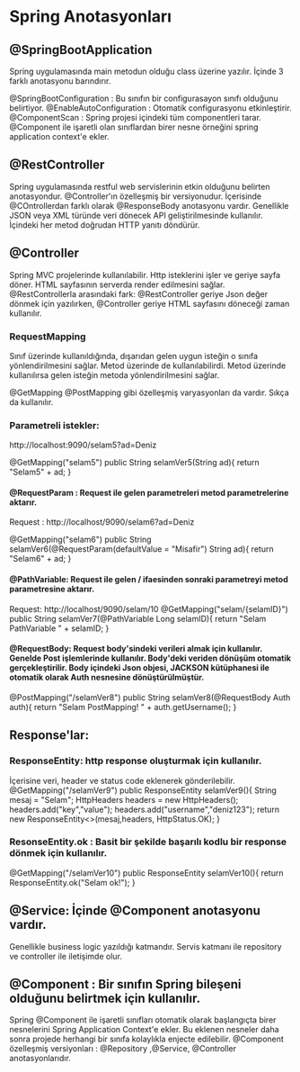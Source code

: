 # Spring Anotasyonları

## @SpringBootApplication

Spring uygulamasında main metodun olduğu class üzerine yazılır. İçinde 3 farklı anotasyonu barındırır.

@SpringBootConfiguration : Bu sınıfın bir configurasayon sınıfı olduğunu belirtiyor.
@EnableAutoConfiguration : Otomatik configurasyonu etkinleştirir.
@ComponentScan : Spring projesi içindeki tüm componentleri tarar. @Component ile işaretli olan sınıflardan birer nesne örneğini spring application context'e ekler.
## @RestController 
Spring uygulamasında restful web servislerinin etkin olduğunu belirten anotasyondur.
@Controller'ın özelleşmiş bir versiyonudur. İçerisinde @COntrollerdan farklı olarak @ResponseBody anotasyonu vardır.
Genellikle JSON veya XML türünde veri dönecek API geliştirilmesinde kullanılır.
İçindeki her metod doğrudan HTTP yanıtı döndürür.
## @Controller
Spring MVC projelerinde kullanılabilir. Http isteklerini işler ve geriye sayfa döner.
HTML sayfasının serverda render edilmesini sağlar. @RestControllerla arasındaki fark: @RestController geriye Json değer dönmek için yazılırken, @Controller geriye HTML sayfasını döneceği zaman kullanılır.

### RequestMapping
Sınıf üzerinde kullanıldığında, dışarıdan gelen uygun isteğin o sınıfa yönlendirilmesini sağlar.
Metod üzerinde de kullanılabilirdi. Metod üzerinde kullanılırsa gelen isteğin metoda yönlendirilmesini sağlar.

@GetMapping @PostMapping gibi özelleşmiş varyasyonları da vardır. Sıkça da kullanılır.

### Parametreli istekler:

http://localhost:9090/selam5?ad=Deniz

@GetMapping("selam5")
public String selamVer5(String ad){
return "Selam5" + ad;
}

#### @RequestParam : Request ile gelen parametreleri metod parametrelerine aktarır.
Request : http://localhost/9090/selam6?ad=Deniz

@GetMapping("selam6")
public String selamVer6(@RequestParam(defaultValue = "Misafir") String ad){
return "Selam6" + ad;
}

#### @PathVariable: Request ile gelen / ifaesinden sonraki parametreyi metod parametresine aktarır.
Request: http://localhost/9090/selam/10
@GetMapping("selam/{selamID}")
public String selamVer7(@PathVariable Long selamID){
    return "Selam PathVariable " + selamID;
}

#### @RequestBody: Request body'sindeki verileri almak için kullanılır. Genelde Post işlemlerinde kullanılır. Body'deki veriden dönüşüm otomatik gerçekleştirilir. Body içindeki Json objesi, JACKSON kütüphanesi ile otomatik olarak Auth nesnesine dönüştürülmüştür.
@PostMapping("/selamVer8")
public String selamVer8(@RequestBody Auth auth){
return "Selam PostMapping! " + auth.getUsername();
}

## Response'lar:
### ResponseEntity: http response oluşturmak için kullanılır.
İçerisine veri, header ve status code eklenerek gönderilebilir.
    @GetMapping("/selamVer9")
    public ResponseEntity<String> selamVer9(){
        String mesaj = "Selam";
        HttpHeaders headers = new HttpHeaders();
        headers.add("key","value");
        headers.add("username","deniz123");
        return new ResponseEntity<>(mesaj,headers, HttpStatus.OK);
    }

### ResonseEntity.ok : Basit bir şekilde başarılı kodlu bir response dönmek için kullanılır.

@GetMapping("/selamVer10")
public ResponseEntity<String> selamVer10(){
return ResponseEntity.ok("Selam ok!");
}

## @Service: İçinde @Component anotasyonu vardır.
Genellikle business logic yazıldığı katmandır. Servis katmanı ile repository ve controller ile iletişimde olur.

## @Component : Bir sınıfın Spring bileşeni olduğunu belirtmek için kullanılır.
Spring @Component ile işaretli sınıfları otomatik olarak başlangıçta birer nesnelerini Spring Application Context'e ekler. Bu eklenen nesneler daha sonra projede herhangi bir sınıfa kolaylıkla  enjecte edilebilir.
@Component özelleşmiş versiyonları : @Repository ,@Service, @Controller anotasyonlarıdır.


